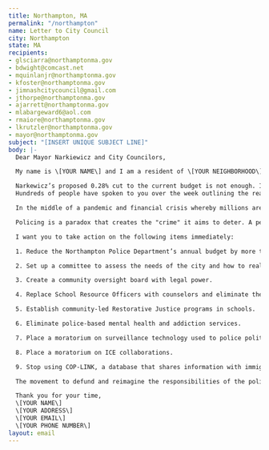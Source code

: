 ```yaml
---
title: Northampton, MA
permalink: "/northampton"
name: Letter to City Council
city: Northampton
state: MA
recipients:
- glsciarra@northamptonma.gov
- bdwight@comcast.net
- mquinlanjr@northamptonma.gov
- kfoster@northamptonma.gov
- jimnashcitycouncil@gmail.com
- jthorpe@northamptonma.gov
- ajarrett@northamptonma.gov
- mlabargeward6@aol.com
- rmaiore@northamptonma.gov
- lkrutzler@northamptonma.gov
- mayor@northamptonma.gov
subject: "[INSERT UNIQUE SUBJECT LINE]"
body: |-
  Dear Mayor Narkiewicz and City Councilors,

  My name is \[YOUR NAME\] and I am a resident of \[YOUR NEIGHBORHOOD\]. I’m writing in regard to the recent budget hearing to increase police funding.

  Narkewicz’s proposed 0.28% cut to the current budget is not enough. I urge you to further cut the FY2021 Northampton Police Department funding. The money should NOT be put into the fiscal stability fund, but reallocated toward programs that benefit our community.
  Hundreds of people have spoken to you over the week outlining the reasons why policing is ineffective and even harmful, and the need to reduce the scope of policing nationwide. Thousands of people who care about this city showed up to protest racial inequality perpetuated by law enforcement and I ask you to take this seriously.

  In the middle of a pandemic and financial crisis whereby millions are jobless and at risk of illness, it is an affront to your constituents to increase funding to the police while other city employees are laid off. Spending $60,000 to have an armed officer direct traffic at the transfer station is a waste of resources when our healthcare workers do not have the equipment they need to deal with the pandemic and our schools are fighting for resources to create new learning environments for their students.

  Policing is a paradox that creates the "crime" it aims to deter. A person who is houseless will have to break the law to survive because the police took all the money that would have otherwise provided affordable housing. A person struggling with addiction will be forced to steal because the police took all the money that would have otherwise provided access to treatment. A person in a mental health crisis will react with fear in the face of an armed officer with no skills relevant to helping them, increasing the chance they will cause harm to themself or others. We know for a fact that in every part of this country the detrimental effects of policing disproportionately harm Black people and communities of color. We must bring this violent cycle to an end.

  I want you to take action on the following items immediately:

  1. Reduce the Northampton Police Department’s annual budget by more than 35%.

  2. Set up a committee to assess the needs of the city and how to reallocate funds.

  3. Create a community oversight board with legal power.

  4. Replace School Resource Officers with counselors and eliminate the DARE Program.

  5. Establish community-led Restorative Justice programs in schools.

  6. Eliminate police-based mental health and addiction services.

  7. Place a moratorium on surveillance technology used to police political activity.

  8. Place a moratorium on ICE collaborations.

  9. Stop using COP-LINK, a database that shares information with immigration.

  The movement to defund and reimagine the responsibilities of the police is not isolated. Los Angeles is taking action and Minneapolis has already voted to entirely disband their police department, despite the fact that they were considered nationally to be a “model” department. Training does not work. Reform does not work. Defunding is the solution we need. Do not leave Northampton behind in this historic moment.

  Thank you for your time,
  \[YOUR NAME\]
  \[YOUR ADDRESS\]
  \[YOUR EMAIL\]
  \[YOUR PHONE NUMBER\]
layout: email
---
```


